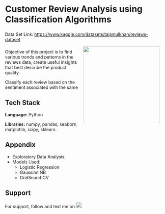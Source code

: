 # Customer Review Analysis using Classification Algorithms

###

Data Set Link: https://www.kaggle.com/datasets/tajamulkhan/reviews-dataset

<img align="right" height="250" src="https://export-download.canva.com/j0g_k/DAFgolj0g_k/525/0/0013-6299804090825110512.png?X-Amz-Algorithm=AWS4-HMAC-SHA256&X-Amz-Credential=AKIAJHKNGJLC2J7OGJ6Q%2F20230620%2Fus-east-1%2Fs3%2Faws4_request&X-Amz-Date=20230620T160248Z&X-Amz-Expires=68794&X-Amz-Signature=39d94bc0f2dfbb32d34faaa6d57b2b426683d0216ca6a72266559a16a14fd9bc&X-Amz-SignedHeaders=host&response-content-disposition=attachment%3B%20filename%2A%3DUTF-8%27%27Customer%2520Segmentation.png&response-expires=Wed%2C%2021%20Jun%202023%2011%3A09%3A22%20GMT"/>

###

Objective of this project is to find various trends and patterns in the reviews data, create useful insights that best describe the product quality.

Classify each review based on the sentiment associated with the same

## Tech Stack

**Language:** Python

**Libraries:** numpy, pandas, seaborn, matplotlib, scipy, sklearn.

## Appendix

* Exploratory Data Analysis
* Models Used: 
    * Logistic Regression
    * Gaussian NB
    * GridSearchCV

## Support

For support, follow and text me on </a>
    <a href="https://www.linkedin.com/in/tajamulk2/" target="_blank">
    <img src="https://img.shields.io/static/v1?message=LinkedIn&logo=linkedin&label=&color=0077B5&logoColor=white&labelColor=&style=plastic" height="20" alt="linkedin logo"  />
  </a>
